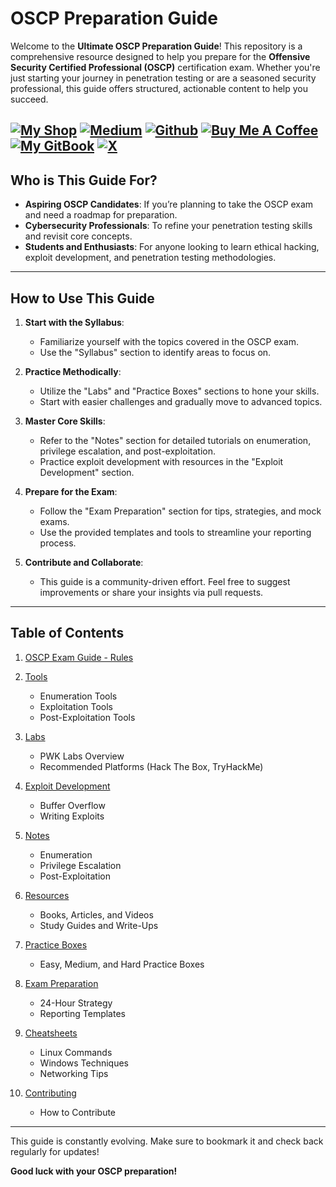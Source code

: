 # OSCP Preparation Guide

Welcome to the **Ultimate OSCP Preparation Guide**! This repository is a comprehensive resource designed to help you prepare for the **Offensive Security Certified Professional (OSCP)** certification exam. Whether you're just starting your journey in penetration testing or are a seasoned security professional, this guide offers structured, actionable content to help you succeed.

[![My Shop](https://img.shields.io/badge/My%20Shop-verylazytech-%23FFDD00?style=flat&logo=buy-me-a-coffee&logoColor=yellow)](https://buymeacoffee.com/verylazytech/extras)
[![Medium](https://img.shields.io/badge/Medium-%40verylazytech-%231572B6?style=flat&logo=medium&logoColor=white)](https://medium.com/@verylazytech)
[![Github](https://img.shields.io/badge/Github-verylazytech-%23181717?style=flat&logo=github&logoColor=white)](https://github.com/verylazytech)
[![Buy Me A Coffee](https://img.shields.io/badge/Buy%20Me%20A%20Coffee-verylazytech-%23FFDD00?style=flat&logo=buy-me-a-coffee&logoColor=yellow)](https://buymeacoffee.com/verylazytech)
[![My GitBook](https://img.shields.io/badge/My%20GitBook-VeryLazyTech-%23FFDD00?style=flat&logo=gitbook&logoColor=white)](https://www.verylazytech.com)
[![X](https://img.shields.io/twitter/url?url=https%3A%2F%2Fx.com%2Fverylazytech)](https://x.com/verylazytech)
---

## Who is This Guide For?
- **Aspiring OSCP Candidates**: If you’re planning to take the OSCP exam and need a roadmap for preparation.
- **Cybersecurity Professionals**: To refine your penetration testing skills and revisit core concepts.
- **Students and Enthusiasts**: For anyone looking to learn ethical hacking, exploit development, and penetration testing methodologies.

---

## How to Use This Guide
1. **Start with the Syllabus**:
   - Familiarize yourself with the topics covered in the OSCP exam.
   - Use the "Syllabus" section to identify areas to focus on.

2. **Practice Methodically**:
   - Utilize the "Labs" and "Practice Boxes" sections to hone your skills.
   - Start with easier challenges and gradually move to advanced topics.

3. **Master Core Skills**:
   - Refer to the "Notes" section for detailed tutorials on enumeration, privilege escalation, and post-exploitation.
   - Practice exploit development with resources in the "Exploit Development" section.

4. **Prepare for the Exam**:
   - Follow the "Exam Preparation" section for tips, strategies, and mock exams.
   - Use the provided templates and tools to streamline your reporting process.

5. **Contribute and Collaborate**:
   - This guide is a community-driven effort. Feel free to suggest improvements or share your insights via pull requests.

---

## Table of Contents
1. [OSCP Exam Guide - Rules](./Syllabus/OSCP-Exam-Guide.md)
   
2. [Tools](./Tools/Essential-Tools.md)
   - Enumeration Tools
   - Exploitation Tools
   - Post-Exploitation Tools

3. [Labs](Labs/PWK-Labs-Guide.md)
   - PWK Labs Overview
   - Recommended Platforms (Hack The Box, TryHackMe)

4. [Exploit Development](./Exploit-Development/Buffer-Overflow.md)
   - Buffer Overflow
   - Writing Exploits

5. [Notes](./Notes/Enumeration.md)
   - Enumeration
   - Privilege Escalation
   - Post-Exploitation

6. [Resources](./Resources/Study-Resources.md)
   - Books, Articles, and Videos
   - Study Guides and Write-Ups

7. [Practice Boxes](./Practice-Boxes/Easy.md)
   - Easy, Medium, and Hard Practice Boxes

8. [Exam Preparation](./Exam-Preparation/OSCP-Exam-Tips.md)
   - 24-Hour Strategy
   - Reporting Templates

9. [Cheatsheets](./Cheatsheets/Linux.md)
   - Linux Commands
   - Windows Techniques
   - Networking Tips

10. [Contributing](./CONTRIBUTING.md)
    - How to Contribute

---

This guide is constantly evolving. Make sure to bookmark it and check back regularly for updates!

**Good luck with your OSCP preparation!**
